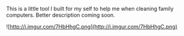 This is a little tool I built for my self to help me when cleaning family computers. Better description coming soon.

![http://i.imgur.com/7HbHhgC.png](http://i.imgur.com/7HbHhgC.png)